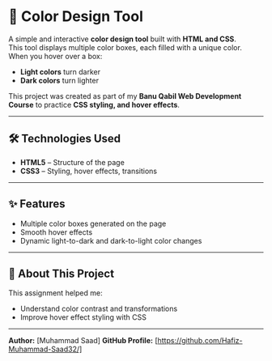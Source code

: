 # 🎨 Color Design Tool

A simple and interactive **color design tool** built with **HTML and CSS**.  
This tool displays multiple color boxes, each filled with a unique color.  
When you hover over a box:
- **Light colors** turn darker  
- **Dark colors** turn lighter  

This project was created as part of my **Banu Qabil Web Development Course** to practice **CSS styling, and hover effects**.

---

## 🛠 Technologies Used
- **HTML5** – Structure of the page
- **CSS3** – Styling, hover effects, transitions

---

## ✨ Features
- Multiple color boxes generated on the page
- Smooth hover effects
- Dynamic light-to-dark and dark-to-light color changes

---

## 📌 About This Project
This assignment helped me:
- Understand color contrast and transformations
- Improve hover effect styling with CSS

---

**Author:** [Muhammad Saad]
**GitHub Profile:** [https://github.com/Hafiz-Muhammad-Saad32/]
